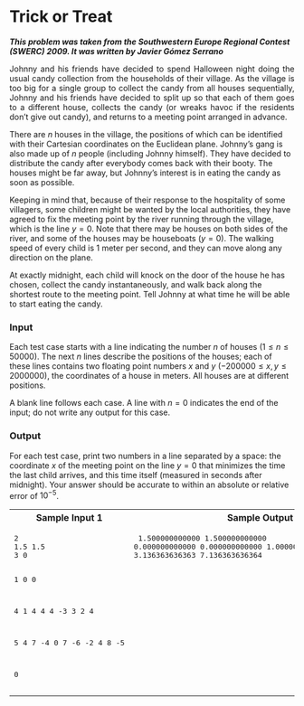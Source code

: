 # Trick or Treat #

***This problem was taken from the Southwestern Europe Regional Contest (SWERC) 2009. It was written by Javier Gómez Serrano***

<p align="justify">
Johnny and his friends have decided to spend Halloween night doing the usual candy collection from the households of their village. As the village is too
big for a single group to collect the candy from all houses sequentially, Johnny and his friends have decided to split up so that each of them goes to a 
different house, collects the candy (or wreaks havoc if the residents don’t give out candy), and returns to a meeting point arranged in advance.

There are $n$ houses in the village, the positions of which can be identified with their Cartesian coordinates on the Euclidean plane. Johnny’s gang is 
also made up of $n$ people (including Johnny himself). They have decided to distribute the candy after everybody comes back with their booty. The houses
might be far away, but Johnny’s interest is in eating the candy as soon as possible.

Keeping in mind that, because of their response to the hospitality of some villagers, some children might be wanted by the local authorities, they have 
agreed to fix the meeting point by the river running through the village, which is the line $y = 0$. Note that there may be houses on both sides of the 
river, and some of the houses may be houseboats ($y = 0$). The walking speed of every child is 1 meter per second, and they can move along any direction
on the plane.

At exactly midnight, each child will knock on the door of the house he has chosen, collect the candy instantaneously, and walk back along the shortest
route to the meeting point. Tell Johnny at what time he will be able to start eating the candy.

### Input ###
Each test case starts with a line indicating the number $n$ of houses ($1 \le n \le 50000$). The next $n$ lines describe the positions of the houses; 
each of these lines contains two floating point numbers $x$ and $y$ ($-200000 \le x,y \le 2000000$), the coordinates of a house in meters. All houses 
are at different positions.

A blank line follows each case. A line with $n = 0$ indicates the end of the input; do not write any output for this case.
### Output ###
For each test case, print two numbers in a line separated by a space: the coordinate $x$ of the meeting point on the line $y = 0$ that minimizes the
time the last child arrives, and this time itself (measured in seconds after midnight). Your answer should be accurate to within an absolute or relative
error of $10^{-5}$.
</p>

<table>
  <tr>
    <th>Sample Input 1</th>
    <th>Sample Output 1</th>
  </tr>
  <tr>
    <td valign="top">
    <pre>
2
1.5 1.5
3 0

1
0 0

4
1 4
4 4
-3 3
2 4

5
4 7
-4 0
7 -6
-2 4
8 -5

0
    </pre>
    </td>
    <td valign="top">
    <pre>
1.500000000000 1.500000000000
0.000000000000 0.000000000000
1.000000000000 5.000000000000
3.136363636363 7.136363636364
    </pre>
    </td>
  </tr>
</table>
